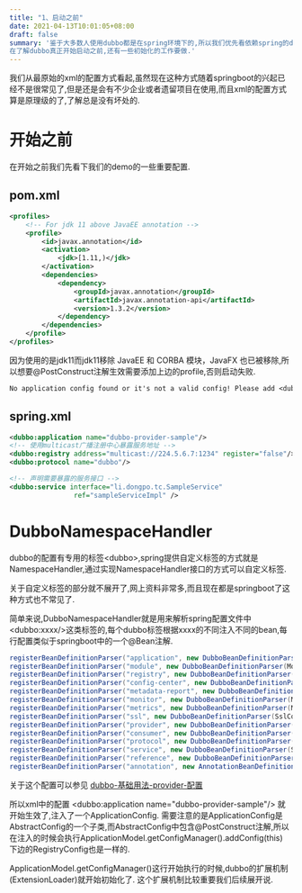 ```yaml
---
title: "1、启动之前"
date: 2021-04-13T10:01:05+08:00
draft: false
summary: '鉴于大多数人使用dubbo都是在spring环境下的,所以我们优先看依赖spring的dubbo是怎么启动的.
在了解dubbo真正开始启动之前,还有一些初始化的工作要做.'
---
```



我们从最原始的xml的配置方式看起,虽然现在这种方式随着springboot的兴起已经不是很常见了,但是还是会有不少企业或者遗留项目在使用,而且xml的配置方式算是原理级的了,了解总是没有坏处的.

# 开始之前
在开始之前我们先看下我们的demo的一些重要配置.

## pom.xml
``` xml
<profiles>
    <!-- For jdk 11 above JavaEE annotation -->
    <profile>
        <id>javax.annotation</id>
        <activation>
            <jdk>[1.11,)</jdk>
        </activation>
        <dependencies>
            <dependency>
                <groupId>javax.annotation</groupId>
                <artifactId>javax.annotation-api</artifactId>
                <version>1.3.2</version>
            </dependency>
        </dependencies>
    </profile>
</profiles>
```
因为使用的是jdk11而jdk11移除 JavaEE 和 CORBA 模块，JavaFX 也已被移除,所以想要@PostConstruct注解生效需要添加上边的profile,否则启动失败.
``` txt
No application config found or it's not a valid config! Please add <dubbo:application name="..." /> to your spring config.
```

## spring.xml
``` xml
<dubbo:application name="dubbo-provider-sample"/>
<!-- 使用multicast广播注册中心暴露服务地址 -->
<dubbo:registry address="multicast://224.5.6.7:1234" register="false"/>
<dubbo:protocol name="dubbo"/>

<!-- 声明需要暴露的服务接口 -->
<dubbo:service interface="li.dongpo.tc.SampleService"
                ref="sampleServiceImpl" />
```

# DubboNamespaceHandler

dubbo的配置有专用的标签\<dubbo>,spring提供自定义标签的方式就是NamespaceHandler,通过实现NamespaceHandler接口的方式可以自定义标签.

关于自定义标签的部分就不展开了,网上资料非常多,而且现在都是springboot了这种方式也不常见了.

简单来说,DubboNamespaceHandler就是用来解析spring配置文件中\<dubbo:xxxx/>这类标签的,每个dubbo标签根据xxxx的不同注入不同的bean,每行配置类似于springboot中的一个@Bean注解.

``` java
registerBeanDefinitionParser("application", new DubboBeanDefinitionParser(ApplicationConfig.class, true));
registerBeanDefinitionParser("module", new DubboBeanDefinitionParser(ModuleConfig.class, true));
registerBeanDefinitionParser("registry", new DubboBeanDefinitionParser(RegistryConfig.class, true));
registerBeanDefinitionParser("config-center", new DubboBeanDefinitionParser(ConfigCenterBean.class, true));
registerBeanDefinitionParser("metadata-report", new DubboBeanDefinitionParser(MetadataReportConfig.class, true));
registerBeanDefinitionParser("monitor", new DubboBeanDefinitionParser(MonitorConfig.class, true));
registerBeanDefinitionParser("metrics", new DubboBeanDefinitionParser(MetricsConfig.class, true));
registerBeanDefinitionParser("ssl", new DubboBeanDefinitionParser(SslConfig.class, true));
registerBeanDefinitionParser("provider", new DubboBeanDefinitionParser(ProviderConfig.class, true));
registerBeanDefinitionParser("consumer", new DubboBeanDefinitionParser(ConsumerConfig.class, true));
registerBeanDefinitionParser("protocol", new DubboBeanDefinitionParser(ProtocolConfig.class, true));
registerBeanDefinitionParser("service", new DubboBeanDefinitionParser(ServiceBean.class, true));
registerBeanDefinitionParser("reference", new DubboBeanDefinitionParser(ReferenceBean.class, false));
registerBeanDefinitionParser("annotation", new AnnotationBeanDefinitionParser());
```

关于这个配置可以参见 <a href="https://dubbo.apache.org/zh/blog/2018/08/14/dubbo-%E5%9F%BA%E7%A1%80%E7%94%A8%E6%B3%95-provider-%E9%85%8D%E7%BD%AE/" target="_blank">dubbo-基础用法-provider-配置</a>



所以xml中的配置 <dubbo:application name="dubbo-provider-sample"/> 就开始生效了,注入了一个ApplicationConfig.
需要注意的是ApplicationConfig是AbstractConfig的一个子类,而AbstractConfig中包含@PostConstruct注解,所以在注入的时候会执行ApplicationModel.getConfigManager().addConfig(this)
下边的RegistryConfig也是一样的.

ApplicationModel.getConfigManager()这行开始执行的时候,dubbo的扩展机制(ExtensionLoader)就开始初始化了. 这个扩展机制比较重要我们后续展开说.












